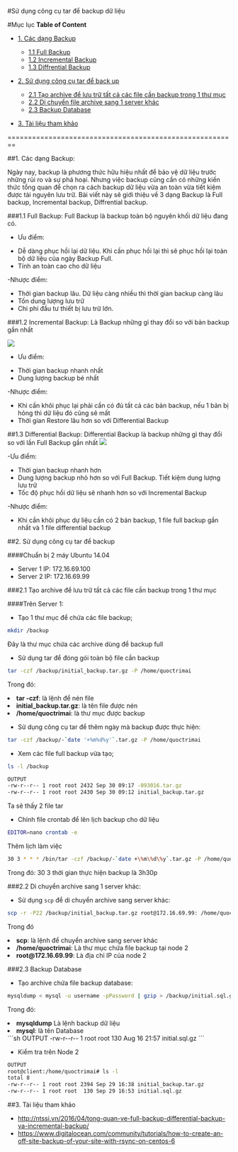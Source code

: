 #Sử dụng công cụ tar để backup dữ liệu

#Mục lục
**Table of Content**

- [1. Các dạng Backup](#1)
	- [1.1 Full Backup](#1.1)
	- [1.2 Incremental Backup](#1.2)
	- [1.3 Diffrential Backup](#1.3)

- [2. Sử dụng công cụ tar để back up](#2)
	- [2.1 Tạo archive để lưu trữ tất cả các file cần backup trong 1 thư mục](#2.1)
	- [2.2 Di chuyển file archive sang 1 server khác](#2.2)
	- [2.3 Backup Database](#2.3)
	
- [3. Tài liệu tham khảo](#3)
	
========================================================

<a name="1"></a>
##1. Các dạng Backup:

Ngày nay, backup là phương thức hữu hiệu nhất để bảo vệ dữ liệu trước những rủi ro và sự phá hoại. Nhưng việc backup cũng cần có những kiến thức tổng quan để chọn ra cách backup dữ liệu vừa an toàn vừa tiết kiệm được tài nguyên lưu trữ. Bài viết này sẽ giới thiệu về 3 dạng Backup là Full backup, Incremental backup, Diffrential backup.

<a name="1.1">
###1.1 Full Backup:
Full Backup là backup toàn bộ nguyên khối dữ liệu đang có.

- Ưu điểm:
<ul>
<li>Dễ dàng phục hồi lại dữ liệu. Khi cần phục hồi lại thì sẽ phục hồi lại toàn bộ dữ liệu của ngày Backup Full.</li>
<li>Tính an toàn cao cho dữ liệu</li>
</ul>

-Nhược điểm:
<ul>
<li>Thời gian backup lâu. Dữ liệu càng nhiều thì thời gian backup càng lâu</li>
<li>Tốn dung lượng lưu trữ</li>
<li>Chi phí đầu tư thiết bị lưu trữ lớn.</li>
</ul>

<a name="1.2"></a>
###1.2 Incremental Backup:
Là Backup những gì thay đổi so với bản backup gần nhất

<img src="http://www.techsupportalert.com/files/images/pc_freeware/disk_and_file_utilities/incrementalbackup.jpg">

- Ưu điểm:
<ul>
<li>Thời gian backup nhanh nhất</li>
<li>Dung lượng backup bé nhất</li>
</ul>

-Nhược điểm:
<ul>
<li>Khi cần khôi phục lại phải cần có đủ tất cả các bản backup, nếu 1 bản bị hỏng thì dữ liệu đó cũng sẽ mất</li>
<li>Thời gian Restore lâu hơn so với Differential Backup</li>
</ul>

<a name="1.3">
##1.3 Differential Backup:
Differential Backup là backup những gì thay đổi so với lần Full Backup gần nhất

<img src="http://www.techsupportalert.com/files/images/pc_freeware/disk_and_file_utilities/differentialbackup.jpg">

-Ưu điểm:
<ul>
<li>Thời gian backup nhanh hơn</li>
<li>Dung lượng backup nhỏ hơn so với Full Backup. Tiết kiệm dung lượng lưu trữ</li>
<li>Tốc độ phục hồi dữ liệu sẽ nhanh hơn so với Incremental Backup</li>
</ul>

-Nhược điểm:
<ul>
<li>Khi cần khôi phục dự liệu cần có 2 bản backup, 1 file full backup gần nhất và 1 file differential backup</li>
</ul>

<a name="2"></a>
##2. Sử dụng công cụ tar để backup

####Chuẩn bị 2 máy Ubuntu 14.04
- Server 1 IP: 172.16.69.100
- Server 2 IP: 172.16.69.99


<a name="2.1"></a>
###2.1 Tạo archive để lưu trữ tất cả các file cần backup trong 1 thư mục

####Trên Server 1:

- Tạo 1 thư mục để chứa các file backup;
```sh
mkdir /backup
```
Đây là thư mục chứa các archive dùng để backup full

- Sử dụng tar để đóng gói toàn bộ file cần backup
```sh
tar -czf /backup/initial_backup.tar.gz -P /home/quoctrimai
```
Trong đó:
<li><b>tar -czf</b>: là lệnh để nén file</li>
<li><b>initial_backup.tar.gz</b>: là tên file được nén</li>
<li><b>/home/quoctrimai</b>: là thư mục được backup</li>

- Sử dụng công cụ tar để thêm ngày mà backup được thực hiện:
```sh
tar -czf /backup/-`date '+%m%d%y'`.tar.gz -P /home/quoctrimai
```
- Xem các file full backup vừa tạo;
```sh
ls -l /backup
```
```sh
OUTPUT
-rw-r--r-- 1 root root 2432 Sep 30 09:17 -093016.tar.gz
-rw-r--r-- 1 root root 2430 Sep 30 09:12 initial_backup.tar.gz
```
Ta sẽ thấy 2 file tar

- Chỉnh file crontab để lên lịch backup cho dữ liệu
```sh
EDITOR=nano crontab -e
```
Thêm lịch làm việc
```sh
30 3 * * * /bin/tar -czf /backup/-`date +\%m\%d\%y`.tar.gz -P /home/quoctrimai
```
Trong đó: 30 3 thời gian thực hiện backup là 3h30p

<a name="2.2"></a>
###2.2 Di chuyển archive sang 1 server khác:

- Sử dụng `scp` để di chuyển archive sang server khác:
```sh
scp -r -P22 /backup/initial_backup.tar.gz root@172.16.69.99: /home/quoctrimai/
```
Trong đó
<li><b>scp</b>: là lệnh để chuyển archive sang server khác</li>
<li><b>/home/quoctrimai</b>: Là thư mục chứa file backup tại node 2</li>
<li><b>root@172.16.69.99</b>: Là địa chỉ IP của node 2</li>

<a name="2.3"></a>
###2.3 Backup Database

- Tạo archive chứa file backup database:
```sh
mysqldump < mysql -u username -pPassword | gzip > /backup/initial.sql.gz
```
Trong đó:
<li><b>mysqldump</b> Là lệnh backup dữ liệu</li>
<li><b>mysql</b>: là tên Database</li>
```sh
OUTPUT
-rw-r--r-- 1 root root  130 Aug 16 21:57 initial.sql.gz
```

- Kiểm tra trên Node 2
```sh
OUTPUT
root@client:/home/quoctrimai# ls -l
total 8
-rw-r--r-- 1 root root 2394 Sep 29 16:38 initial_backup.tar.gz
-rw-r--r-- 1 root root  130 Sep 29 16:53 initial.sql.gz
```
<a name="3"></a>
##3. Tài liệu tham khảo
- http://ntssi.vn/2016/04/tong-quan-ve-full-backup-differential-backup-va-incremental-backup/
- https://www.digitalocean.com/community/tutorials/how-to-create-an-off-site-backup-of-your-site-with-rsync-on-centos-6










 






